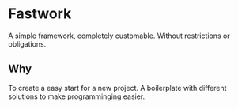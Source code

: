 # Fastwork

A simple framework, completely customable. Without restrictions or obligations.

## Why
To create a easy start for a new project. A boilerplate with different solutions to make programminging easier.
